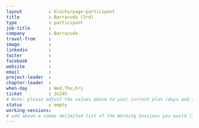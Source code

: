 ```yaml
---
layout          : blocks/page-participant
title           : Barracuda (3rd)
type            : participant
job-title       :
company         : Barracuda
travel-from     :
image           :
linkedin        :
twiter          :
facebook        :
website         :
email           :
project-leader  :
chapter-leader  :
when-day        : Wed,Thu,Fri
ticket          : 3x24h
# Note: please adjust the values above to your current plan (days and ticket duration)
status          : empty
working-sessions:
# add above a comma delimited list of the Working Sessions you would like to attend (use the session's title)
---
```


<!-- put more details about participant here -->
